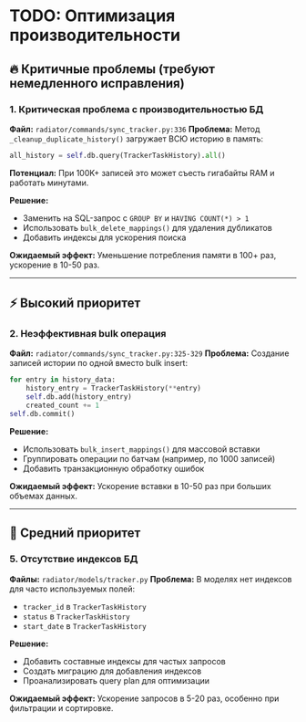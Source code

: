 # TODO: Оптимизация производительности

## 🔥 Критичные проблемы (требуют немедленного исправления)

### 1. Критическая проблема с производительностью БД
**Файл:** `radiator/commands/sync_tracker.py:336`
**Проблема:** Метод `_cleanup_duplicate_history()` загружает ВСЮ историю в память:
```python
all_history = self.db.query(TrackerTaskHistory).all()
```
**Потенциал:** При 100K+ записей это может съесть гигабайты RAM и работать минутами.

**Решение:**
- Заменить на SQL-запрос с `GROUP BY` и `HAVING COUNT(*) > 1`
- Использовать `bulk_delete_mappings()` для удаления дубликатов
- Добавить индексы для ускорения поиска

**Ожидаемый эффект:** Уменьшение потребления памяти в 100+ раз, ускорение в 10-50 раз.

---

## ⚡ Высокий приоритет

### 2. Неэффективная bulk операция
**Файл:** `radiator/commands/sync_tracker.py:325-329`
**Проблема:** Создание записей истории по одной вместо bulk insert:
```python
for entry in history_data:
    history_entry = TrackerTaskHistory(**entry)
    self.db.add(history_entry)
    created_count += 1
self.db.commit()
```

**Решение:**
- Использовать `bulk_insert_mappings()` для массовой вставки
- Группировать операции по батчам (например, по 1000 записей)
- Добавить транзакционную обработку ошибок

**Ожидаемый эффект:** Ускорение вставки в 10-50 раз при больших объемах данных.

---

## 💾 Средний приоритет

### 5. Отсутствие индексов БД
**Файлы:** `radiator/models/tracker.py`
**Проблема:** В моделях нет индексов для часто используемых полей:
- `tracker_id` в `TrackerTaskHistory`
- `status` в `TrackerTaskHistory`
- `start_date` в `TrackerTaskHistory`

**Решение:**
- Добавить составные индексы для частых запросов
- Создать миграцию для добавления индексов
- Проанализировать query plan для оптимизации

**Ожидаемый эффект:** Ускорение запросов в 5-20 раз, особенно при фильтрации и сортировке.

